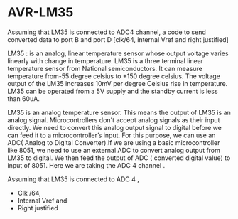 # AVR-LM35
Assuming that LM35 is connected to ADC4 channel,  a code to send converted data to port B and port D [clk/64, internal Vref and right justified]

LM35 : is an analog, linear temperature sensor whose output voltage varies linearly with change in temperature. LM35 is a three terminal linear temperature sensor from National semiconductors. It can measure temperature from-55 degree celsius to +150 degree celsius. The voltage output of the LM35 increases 10mV per degree Celsius rise in temperature. LM35 can be operated from a 5V supply and the standby current is less than 60uA.

LM35 is an analog temperature sensor. This means the output of LM35 is an analog signal. Microcontrollers don't accept analog signals as their input directly. We need to convert this analog output signal to digital before we can feed it to a microcontroller’s input. For this purpose, we can use an ADC( Analog to Digital Converter).If we are using a basic microcontroller like 8051, we need to use an external ADC to convert analog output from LM35 to digital. We then feed the output of ADC ( converted digital value) to input of 8051.  Here we  are taking the ADC 4 channel .

Assuming that LM35 is connected to ADC 4 ,

- Clk /64,
- Internal Vref and
- Right justified 
